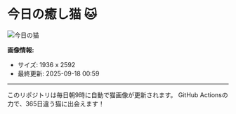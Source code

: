 # 今日の癒し猫 🐱

![今日の猫](https://cdn2.thecatapi.com/images/9t5.jpg)

**画像情報:**
- サイズ: 1936 x 2592
- 最終更新: 2025-09-18 00:59

---

このリポジトリは毎日朝9時に自動で猫画像が更新されます。
GitHub Actionsの力で、365日違う猫に出会えます！
